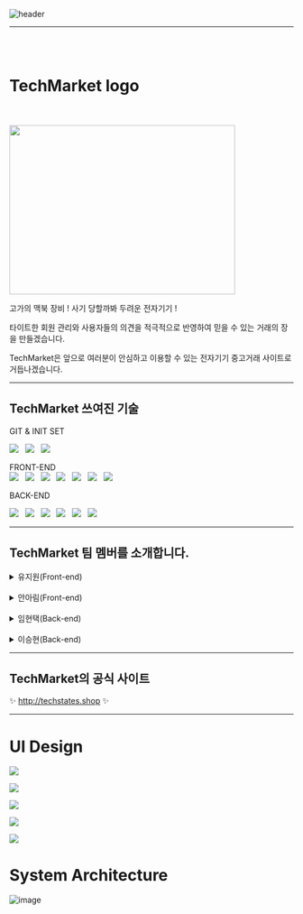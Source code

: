 ![header](https://capsule-render.vercel.app/api?type=Waving&text=TechMarket&animation=twinkling&color=gradient&height=150)

------------------------------------------------------------------------------------------------------------------------
<br><br>
# TechMarket logo 
<p align="center">

  <br><br>
<img src="https://images.velog.io/images/iooi75/post/2bd7c4df-fd67-47f2-8861-e2efc0e407c0/Screen%20Shot%202021-06-17%20at%2011.10.13%20AM.png" width="400" height="300"> </p>

고가의 맥북 장비 ! 사기 당할까봐 두려운 전자기기 !

타이트한 회원 관리와 사용자들의 의견을 적극적으로 반영하여 믿을 수 있는 거래의 장을 만들겠습니다.

TechMarket은 앞으로 여러분이 안심하고 이용할 수 있는 전자기기 중고거래 사이트로 거듭나겠습니다.

------------------------------------------------------------------------------------------------------------
## TechMarket 쓰여진 기술

GIT & INIT SET <br>

<img src="https://img.shields.io/badge/Git-F05032?style=flat-square&logo=Git&logoColor=black"/></a> &nbsp;
<img src="https://img.shields.io/badge/GitHub-181717?style=flat-square&logo=GitHub&logoColor=white"/></a> &nbsp;
<img src="https://img.shields.io/badge/GitBook-3884FF?style=flat-square&logo=GitBook&logoColor=white"/></a> &nbsp;

FRONT-END <br>
<img src="https://img.shields.io/badge/CSS3-1572B6?style=flat-square&logo=CSS3&logoColor=white"/></a> &nbsp;
<img src="https://img.shields.io/badge/JavaScript-F7DF1E?style=flat-square&logo=JavaScript&logoColor=black"/></a> &nbsp; 
<img src="https://img.shields.io/badge/ReactHooks-B7178C?style=flat-square&logo=React&logoColor=pink"/></a> &nbsp;
<img src="https://img.shields.io/badge/Node.js-339933?style=flat-square&logo=Node.js&logoColor=white"/></a> &nbsp; 
<img src="https://img.shields.io/badge/HTML5-E34F26?style=flat-square&logo=HTML5&logoColor=white"/></a> &nbsp; 
<img src="https://img.shields.io/badge/JavaScript-F7DF1E?style=flat-square&logo=JavaScript&logoColor=black"/></a> &nbsp; 
<img src="https://img.shields.io/badge/React-61DAFB?style=flat-square&logo=React&logoColor=black"/></a> &nbsp;

BACK-END <br>

<img src="https://img.shields.io/badge/Amazon AWS-232F3E?style=flat-square&logo=Amazon%20AWS&logoColor=white"/></a> &nbsp; 
<img src="https://img.shields.io/badge/Node.js-339933?style=flat-square&logo=Node.js&logoColor=white"/></a> &nbsp;
<img src="https://img.shields.io/badge/express-1572B6?style=flat-square&logo=EXPRESS&logoColor=red"/></a> &nbsp;
<img src="https://img.shields.io/badge/MySQL-4479A1?style=flat-square&logo=MySQL&logoColor=white"/></a> &nbsp;
<img src="https://img.shields.io/badge/Sequelize-E34F26?style=flat-square&logo=SVGO&logoColor=reed"/></a> &nbsp;
<img src="https://img.shields.io/badge/ReactNative-35BDB2?style=flat-square&logo=React&logoColor=yellow"/></a> &nbsp;

------------------------------------------------------------------------------------------------------------
## TechMarket 팀 멤버를 소개합니다. 

<details>
<summary>유지원(Front-end)</summary>
</details>
  
<br>

<details>
<summary>안아림(Front-end)</summary>
</details>
  
<br>
  
<details>
<summary>임현택(Back-end)</summary>
</details>

<br>
  
<details>
<summary>이승현(Back-end)</summary>
</details>


------------------------------------------------------------------------------------------------------------

## TechMarket의 공식 사이트

✨ http://techstates.shop ✨

------------------------------------------------------------------------------------------------------------
# UI Design 

![](https://images.velog.io/images/iooi75/post/4479ed7d-d344-4365-b98f-f9666489b2f4/Screen%20Shot%202021-06-18%20at%201.07.43%20AM.png)

![](https://images.velog.io/images/iooi75/post/86254771-0755-4395-b1d1-2585d8234e74/Screen%20Shot%202021-06-18%20at%201.07.48%20AM.png)


![](https://images.velog.io/images/iooi75/post/c7440d2d-0384-42d4-8013-484fc951d78f/Screen%20Shot%202021-06-18%20at%201.07.53%20AM.png)

![](https://images.velog.io/images/iooi75/post/b12a3937-0837-495c-9ffe-524841c9c026/Screen%20Shot%202021-06-18%20at%201.08.04%20AM.png)


![](https://images.velog.io/images/iooi75/post/cef539f1-7a85-4c80-b4c7-43d6eba78e9c/Screen%20Shot%202021-06-18%20at%201.08.09%20AM.png)


# System Architecture

![image](https://user-images.githubusercontent.com/79830954/122453023-dcde9580-cfe4-11eb-90f3-474c3d04b937.png)


 
